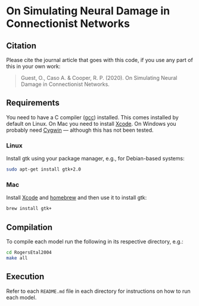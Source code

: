 # On Simulating Neural Damage in Connectionist Networks

## Citation

Please cite the journal article that goes with this code, if you use any part of
this in your own work:
> Guest, O., Caso A. & Cooper, R. P. (2020). On Simulating Neural Damage in
Connectionist Networks.

## Requirements
You need to have a C compiler
([gcc](https://en.wikipedia.org/wiki/GNU_Compiler_Collection)) installed. This
comes installed by default on Linux. On Mac you need to install
[Xcode](https://apps.apple.com/in/app/xcode/id497799835). On Windows you
probably need [Cygwin](https://www.cygwin.com/) — although this has not been
tested.

### Linux
Install gtk using your package manager, e.g., for Debian-based systems:
```bash
sudo apt-get install gtk+2.0
```

### Mac
Install [Xcode](https://apps.apple.com/in/app/xcode/id497799835) and
[homebrew](https://brew.sh/) and then use it to install gtk:
```bash
brew install gtk+
```

## Compilation
To compile each model run the following in its respective directory, e.g.:
```bash
cd RogersEtal2004
make all
```

## Execution
Refer to each ```README.md``` file in each directory for instructions on how to
run each model.
